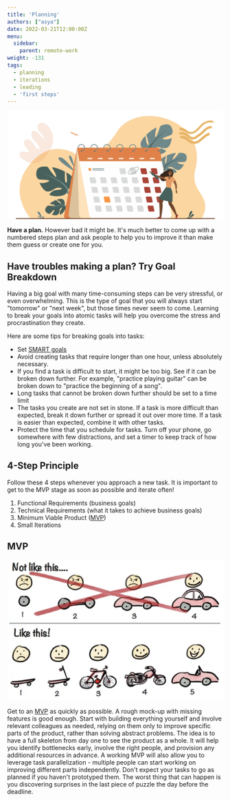 ```yaml
---
title: 'Planning'
authors: ["asya"]
date: 2022-03-21T12:00:00Z
menu:
  sidebar:
    parent: remote-work
weight: -131
tags:
  - planning
  - iterations
  - leading
  - 'first steps'
---
```


![Planning](/img/remote-work/planning.png)

**Have a plan.** However bad it might be. It's much better to come up with a numbered steps plan and ask people to help you to improve it than make them guess or create one for you.

## Have troubles making a plan? Try Goal Breakdown

Having a big goal with many time-consuming steps can be very stressful, or even overwhelming. This is the type of goal that you will always start "tomorrow" or "next week", but those times never seem to come. Learning to break your goals into atomic tasks will help you overcome the stress and procrastination they create.

Here are some tips for breaking goals into tasks: 
- Set [SMART goals](https://www.techrepublic.com/article/use-smart-goals-to-launch-management-by-objectives-plan/) 
- Avoid creating tasks that require longer than one hour, unless absolutely necessary.
- If you find a task is difficult to start, it might be too big. See if it can be broken down further. For example, "practice playing guitar" can be broken down to "practice the beginning of a song".
- Long tasks that cannot be broken down further should be set to a time limit
- The tasks you create are not set in stone. If a task is more difficult than expected, break it down further or spread it out over more time. If a task is easier than expected, combine it with other tasks.
- Protect the time that you schedule for tasks. Turn off your phone, go somewhere with few distractions, and set a timer to keep track of how long you've been working.

## 4-Step Principle

Follow these 4 steps whenever you approach a new task. It is important to get to the MVP stage as soon as possible and iterate often!

1. Functional Requirements (business goals)
1. Technical Requirements (what it takes to achieve business goals)
1. Minimum Viable Product ([MVP](#mvp))
1. Small Iterations

## MVP

![Minimum Viable Product](/img/mvp.png)

Get to an [MVP](https://en.wikipedia.org/wiki/Minimum_viable_product) as quickly as possible. A rough mock-up with missing features is good enough. Start with building everything yourself and involve relevant colleagues as needed, relying on them only to improve specific parts of the product, rather than solving abstract problems. The idea is to have a full skeleton from day one to see the product as a whole. It will help you identify bottlenecks early, involve the right people, and provision any additional resources in advance. A working MVP will also allow you to leverage task parallelization - multiple people can start working on improving different parts independently. Don't expect your tasks to go as planned if you haven't prototyped them. The worst thing that can happen is you discovering surprises in the last piece of puzzle the day before the deadline.